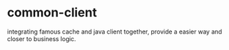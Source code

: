 # common-client
integrating famous cache and java client together, provide a easier way and closer to business logic.
